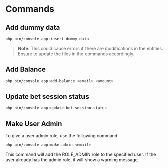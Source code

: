 # Commands

## Add dummy data

```sh
php bin/console app:insert-dummy-data
```

> **Note:** This could cause errors if there are modifications in the entities. Ensure to update the files in the commands accordingly.

## Add Balance

```sh
php bin/console app:add-balance <email> <amount>
```

## Update bet session status

```sh
php bin/console app:update-bet-session-status
```

## Make User Admin

To give a user admin role, use the following command:

```sh
php bin/console app:make-admin <email>
```

This command will add the ROLE_ADMIN role to the specified user. If the user already has the admin role, it will show a warning message.
